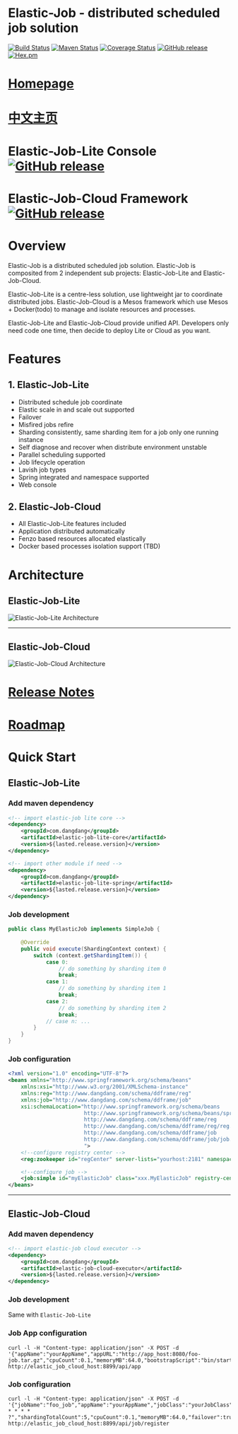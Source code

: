 # Elastic-Job - distributed scheduled job solution

[![Build Status](https://secure.travis-ci.org/dangdangdotcom/elastic-job.png?branch=master)](https://travis-ci.org/dangdangdotcom/elastic-job)
[![Maven Status](https://maven-badges.herokuapp.com/maven-central/com.dangdang/elastic-job/badge.svg)](https://maven-badges.herokuapp.com/maven-central/com.dangdang/elastic-job)
[![Coverage Status](https://coveralls.io/repos/dangdangdotcom/elastic-job/badge.svg?branch=master&service=github)](https://coveralls.io/github/dangdangdotcom/elastic-job?branch=master)
[![GitHub release](https://img.shields.io/github/release/dangdangdotcom/elastic-job.svg)](https://github.com/dangdangdotcom/elastic-job/releases)
[![Hex.pm](http://dangdangdotcom.github.io/elastic-job/elastic-job-lite/img/license.svg)](http://www.apache.org/licenses/LICENSE-2.0.html)

# [Homepage](http://elasticjob.io/)

# [中文主页](http://elasticjob.io/index_zh.html)

# Elastic-Job-Lite Console [![GitHub release](https://img.shields.io/badge/release-download-orange.svg)](https://dangdangdotcom.github.io/elastic-job/elastic-job-lite/dist/elastic-job-lite-console-2.1.4.tar.gz)

# Elastic-Job-Cloud Framework[![GitHub release](https://img.shields.io/badge/release-download-orange.svg)](https://dangdangdotcom.github.io/elastic-job/elastic-job-cloud/dist/elastic-job-cloud-scheduler-2.1.4.tar.gz)

# Overview

Elastic-Job is a distributed scheduled job solution. Elastic-Job is composited from 2 independent sub projects: Elastic-Job-Lite and Elastic-Job-Cloud.

Elastic-Job-Lite is a centre-less solution, use lightweight jar to coordinate distributed jobs.
Elastic-Job-Cloud is a Mesos framework which use Mesos + Docker(todo) to manage and isolate resources and processes.

Elastic-Job-Lite and Elastic-Job-Cloud provide unified API. Developers only need code one time, then decide to deploy Lite or Cloud as you want.

# Features

## 1. Elastic-Job-Lite

* Distributed schedule job coordinate
* Elastic scale in and scale out supported
* Failover
* Misfired jobs refire
* Sharding consistently, same sharding item for a job only one running instance
* Self diagnose and recover when distribute environment unstable
* Parallel scheduling supported
* Job lifecycle operation
* Lavish job types
* Spring integrated and namespace supported
* Web console

## 2. Elastic-Job-Cloud
* All Elastic-Job-Lite features included
* Application distributed automatically
* Fenzo based resources allocated elastically
* Docker based processes isolation support (TBD)

# Architecture

## Elastic-Job-Lite

![Elastic-Job-Lite Architecture](http://ovfotjrsi.bkt.clouddn.com/docs/img/architecture/elastic_job_lite.png)
***

## Elastic-Job-Cloud

![Elastic-Job-Cloud Architecture](http://ovfotjrsi.bkt.clouddn.com/docs/img/architecture/elastic_job_cloud.png)


# [Release Notes](https://github.com/dangdangdotcom/elastic-job/releases)

# [Roadmap](ROADMAP.md)

# Quick Start

## Elastic-Job-Lite

### Add maven dependency

```xml
<!-- import elastic-job lite core -->
<dependency>
    <groupId>com.dangdang</groupId>
    <artifactId>elastic-job-lite-core</artifactId>
    <version>${lasted.release.version}</version>
</dependency>

<!-- import other module if need -->
<dependency>
    <groupId>com.dangdang</groupId>
    <artifactId>elastic-job-lite-spring</artifactId>
    <version>${lasted.release.version}</version>
</dependency>
```
### Job development

```java
public class MyElasticJob implements SimpleJob {
    
    @Override
    public void execute(ShardingContext context) {
        switch (context.getShardingItem()) {
            case 0: 
                // do something by sharding item 0
                break;
            case 1: 
                // do something by sharding item 1
                break;
            case 2: 
                // do something by sharding item 2
                break;
            // case n: ...
        }
    }
}
```

### Job configuration

```xml
<?xml version="1.0" encoding="UTF-8"?>
<beans xmlns="http://www.springframework.org/schema/beans"
    xmlns:xsi="http://www.w3.org/2001/XMLSchema-instance"
    xmlns:reg="http://www.dangdang.com/schema/ddframe/reg"
    xmlns:job="http://www.dangdang.com/schema/ddframe/job"
    xsi:schemaLocation="http://www.springframework.org/schema/beans
                        http://www.springframework.org/schema/beans/spring-beans.xsd
                        http://www.dangdang.com/schema/ddframe/reg
                        http://www.dangdang.com/schema/ddframe/reg/reg.xsd
                        http://www.dangdang.com/schema/ddframe/job
                        http://www.dangdang.com/schema/ddframe/job/job.xsd
                        ">
    <!--configure registry center -->
    <reg:zookeeper id="regCenter" server-lists="yourhost:2181" namespace="dd-job" base-sleep-time-milliseconds="1000" max-sleep-time-milliseconds="3000" max-retries="3" />

    <!--configure job -->
    <job:simple id="myElasticJob" class="xxx.MyElasticJob" registry-center-ref="regCenter" cron="0/10 * * * * ?"   sharding-total-count="3" sharding-item-parameters="0=A,1=B,2=C" />
</beans>
```

***

## Elastic-Job-Cloud

### Add maven dependency

```xml
<!-- import elastic-job cloud executor -->
<dependency>
    <groupId>com.dangdang</groupId>
    <artifactId>elastic-job-cloud-executor</artifactId>
    <version>${lasted.release.version}</version>
</dependency>
```

### Job development

Same with `Elastic-Job-Lite`

### Job App configuration

```shell
curl -l -H "Content-type: application/json" -X POST -d '{"appName":"yourAppName","appURL":"http://app_host:8080/foo-job.tar.gz","cpuCount":0.1,"memoryMB":64.0,"bootstrapScript":"bin/start.sh","appCacheEnable":true}' http://elastic_job_cloud_host:8899/api/app
```

### Job configuration

```shell
curl -l -H "Content-type: application/json" -X POST -d '{"jobName":"foo_job","appName":"yourAppName","jobClass":"yourJobClass","jobType":"SIMPLE","jobExecutionType":"TRANSIENT","cron":"0/5 * * * * ?","shardingTotalCount":5,"cpuCount":0.1,"memoryMB":64.0,"failover":true,"misfire":true,"bootstrapScript":"bin/start.sh"}' http://elastic_job_cloud_host:8899/api/job/register
```
